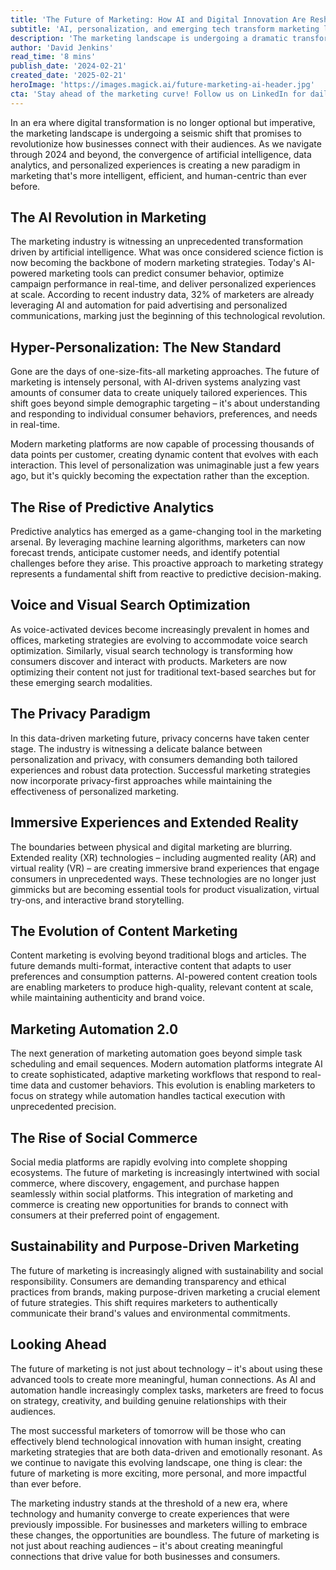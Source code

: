 ```yaml
---
title: 'The Future of Marketing: How AI and Digital Innovation Are Reshaping the Industry'
subtitle: 'AI, personalization, and emerging tech transform marketing landscape'
description: 'The marketing landscape is undergoing a dramatic transformation powered by AI, data analytics, and personalization technologies. From predictive analytics to immersive experiences, discover how emerging technologies and changing consumer expectations are reshaping the future of marketing strategy and execution.'
author: 'David Jenkins'
read_time: '8 mins'
publish_date: '2024-02-21'
created_date: '2025-02-21'
heroImage: 'https://images.magick.ai/future-marketing-ai-header.jpg'
cta: 'Stay ahead of the marketing curve! Follow us on LinkedIn for daily insights into the latest marketing innovations and strategies that are shaping the future of customer engagement.'
---
```


In an era where digital transformation is no longer optional but imperative, the marketing landscape is undergoing a seismic shift that promises to revolutionize how businesses connect with their audiences. As we navigate through 2024 and beyond, the convergence of artificial intelligence, data analytics, and personalized experiences is creating a new paradigm in marketing that's more intelligent, efficient, and human-centric than ever before.

## The AI Revolution in Marketing

The marketing industry is witnessing an unprecedented transformation driven by artificial intelligence. What was once considered science fiction is now becoming the backbone of modern marketing strategies. Today's AI-powered marketing tools can predict consumer behavior, optimize campaign performance in real-time, and deliver personalized experiences at scale. According to recent industry data, 32% of marketers are already leveraging AI and automation for paid advertising and personalized communications, marking just the beginning of this technological revolution.

## Hyper-Personalization: The New Standard

Gone are the days of one-size-fits-all marketing approaches. The future of marketing is intensely personal, with AI-driven systems analyzing vast amounts of consumer data to create uniquely tailored experiences. This shift goes beyond simple demographic targeting – it's about understanding and responding to individual consumer behaviors, preferences, and needs in real-time.

Modern marketing platforms are now capable of processing thousands of data points per customer, creating dynamic content that evolves with each interaction. This level of personalization was unimaginable just a few years ago, but it's quickly becoming the expectation rather than the exception.

## The Rise of Predictive Analytics

Predictive analytics has emerged as a game-changing tool in the marketing arsenal. By leveraging machine learning algorithms, marketers can now forecast trends, anticipate customer needs, and identify potential challenges before they arise. This proactive approach to marketing strategy represents a fundamental shift from reactive to predictive decision-making.

## Voice and Visual Search Optimization

As voice-activated devices become increasingly prevalent in homes and offices, marketing strategies are evolving to accommodate voice search optimization. Similarly, visual search technology is transforming how consumers discover and interact with products. Marketers are now optimizing their content not just for traditional text-based searches but for these emerging search modalities.

## The Privacy Paradigm

In this data-driven marketing future, privacy concerns have taken center stage. The industry is witnessing a delicate balance between personalization and privacy, with consumers demanding both tailored experiences and robust data protection. Successful marketing strategies now incorporate privacy-first approaches while maintaining the effectiveness of personalized marketing.

## Immersive Experiences and Extended Reality

The boundaries between physical and digital marketing are blurring. Extended reality (XR) technologies – including augmented reality (AR) and virtual reality (VR) – are creating immersive brand experiences that engage consumers in unprecedented ways. These technologies are no longer just gimmicks but are becoming essential tools for product visualization, virtual try-ons, and interactive brand storytelling.

## The Evolution of Content Marketing

Content marketing is evolving beyond traditional blogs and articles. The future demands multi-format, interactive content that adapts to user preferences and consumption patterns. AI-powered content creation tools are enabling marketers to produce high-quality, relevant content at scale, while maintaining authenticity and brand voice.

## Marketing Automation 2.0

The next generation of marketing automation goes beyond simple task scheduling and email sequences. Modern automation platforms integrate AI to create sophisticated, adaptive marketing workflows that respond to real-time data and customer behaviors. This evolution is enabling marketers to focus on strategy while automation handles tactical execution with unprecedented precision.

## The Rise of Social Commerce

Social media platforms are rapidly evolving into complete shopping ecosystems. The future of marketing is increasingly intertwined with social commerce, where discovery, engagement, and purchase happen seamlessly within social platforms. This integration of marketing and commerce is creating new opportunities for brands to connect with consumers at their preferred point of engagement.

## Sustainability and Purpose-Driven Marketing

The future of marketing is increasingly aligned with sustainability and social responsibility. Consumers are demanding transparency and ethical practices from brands, making purpose-driven marketing a crucial element of future strategies. This shift requires marketers to authentically communicate their brand's values and environmental commitments.

## Looking Ahead

The future of marketing is not just about technology – it's about using these advanced tools to create more meaningful, human connections. As AI and automation handle increasingly complex tasks, marketers are freed to focus on strategy, creativity, and building genuine relationships with their audiences.

The most successful marketers of tomorrow will be those who can effectively blend technological innovation with human insight, creating marketing strategies that are both data-driven and emotionally resonant. As we continue to navigate this evolving landscape, one thing is clear: the future of marketing is more exciting, more personal, and more impactful than ever before.

The marketing industry stands at the threshold of a new era, where technology and humanity converge to create experiences that were previously impossible. For businesses and marketers willing to embrace these changes, the opportunities are boundless. The future of marketing is not just about reaching audiences – it's about creating meaningful connections that drive value for both businesses and consumers.